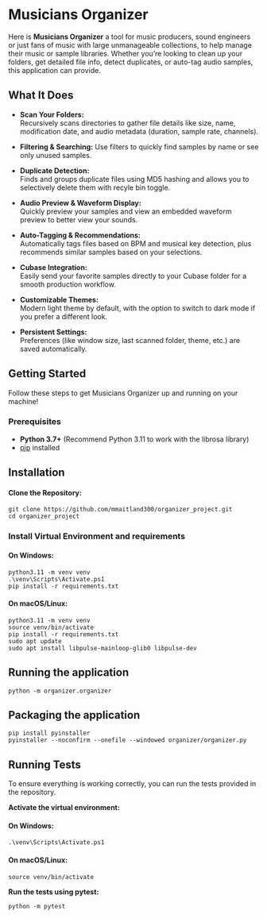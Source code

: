 # Musicians Organizer

Here is **Musicians Organizer** a tool for music producers, sound engineers or just fans of music with large unmanageable collections, to help manage their music or sample libraries. Whether you’re looking to clean up your folders, get detailed file info, detect duplicates, or auto-tag audio samples, this application can provide.

## What It Does

- **Scan Your Folders:**  
  Recursively scans directories to gather file details like size, name, modification date, and audio metadata (duration, sample rate, channels).

- **Filtering & Searching:**
  Use filters to quickly find samples by name or see only unused samples.

- **Duplicate Detection:**  
  Finds and groups duplicate files using MD5 hashing and allows you to selectively delete them with recyle bin toggle.

- **Audio Preview & Waveform Display:**  
  Quickly preview your samples and view an embedded waveform preview to better view your sounds.

- **Auto-Tagging & Recommendations:**  
  Automatically tags files based on BPM and musical key detection, plus recommends similar samples based on your selections.

- **Cubase Integration:**  
  Easily send your favorite samples directly to your Cubase folder for a smooth production workflow.

- **Customizable Themes:**  
  Modern light theme by default, with the option to switch to dark mode if you prefer a different look.

- **Persistent Settings:**  
  Preferences (like window size, last scanned folder, theme, etc.) are saved automatically.

## Getting Started
Follow these steps to get Musicians Organizer up and running on your machine!
### Prerequisites

- **Python 3.7+** (Recommend Python 3.11 to work with the librosa library)
- [pip](https://pip.pypa.io/en/stable/) installed

## Installation

 #### Clone the Repository:

    git clone https://github.com/mmaitland300/organizer_project.git
    cd organizer_project
  

### Install Virtual Environment and requirements

#### On Windows:
 
    python3.11 -m venv venv
    .\venv\Scripts\Activate.ps1
    pip install -r requirements.txt


#### On macOS/Linux:

    python3.11 -m venv venv
    source venv/bin/activate
    pip install -r requirements.txt
    sudo apt update
    sudo apt install libpulse-mainloop-glib0 libpulse-dev

## Running the application

    python -m organizer.organizer

## Packaging the application

    pip install pyinstaller
    pyinstaller --noconfirm --onefile --windowed organizer/organizer.py
 

## Running Tests

To ensure everything is working correctly, you can run the tests provided in the repository.

**Activate the virtual environment:**

#### On Windows:
    
    .\venv\Scripts\Activate.ps1
  

#### On macOS/Linux:
  
    source venv/bin/activate
   

**Run the tests using pytest:**
  
    python -m pytest
   



